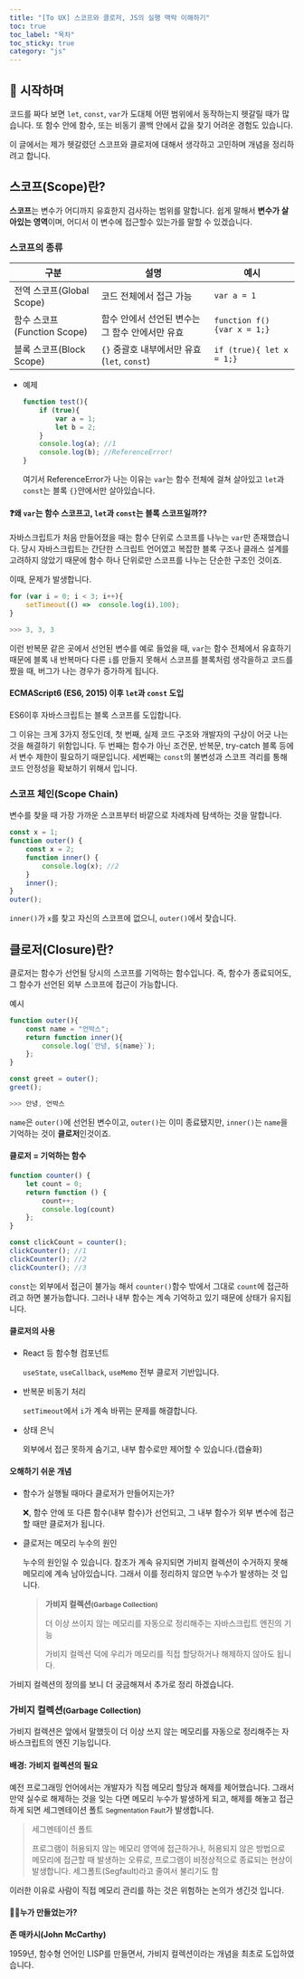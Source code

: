 ```yaml
---
title: "[To UX] 스코프와 클로저, JS의 실행 맥락 이해하기"
toc: true
toc_label: "목차"
toc_sticky: true
category: "js"
---
```


## 🚀 시작하며

코드를 짜다 보면 `let`, `const`, `var`가 도대체 어떤 범위에서 동작하는지 헷갈릴 때가 많습니다.
또 함수 안에 함수, 또는 비동기 콜백 안에서 값을 찾기 어려운 경험도 있습니다. 

이 글에서는 제가 헷갈렸던 <span class="hlm">스코프</span>와 <span class="hlm">클로저</span>에 대해서 생각하고 고민하며 개념을 정리하려고 합니다.



## 스코프(Scope)란?

**스코프**는 변수가 어디까지 유효한지 검사하는 범위를 말합니다.
쉽게 말해서 **변수가 살아있는 영역**이며, 어디서 이 변수에 접근할수 있는가를 말할 수 있겠습니다.



### 스코프의 종류

| 구분                        | 설명                                            | 예시                        |
| --------------------------- | ----------------------------------------------- | --------------------------- |
| 전역 스코프(Global Scope)   | 코드 전체에서 접근 가능                         | `var a = 1`                 |
| 함수 스코프(Function Scope) | 함수 안에서 선언된 변수는 그 함수 안에서만 유효 | `function f() {var x = 1;}` |
| 블록 스코프(Block Scope)    | `{}` 중괄호 내부에서만 유효(`let`, `const`)     | `if (true){ let x = 1;}`    |



- 예제

  ``` javascript
  function test(){
      if (true){
          var a = 1;
          let b = 2;
      }
      console.log(a); //1
      console.log(b); //ReferenceError!
  }
  ```

  여기서 ReferenceError가 나는 이유는 `var`는 함수 전체에 걸쳐 살아있고 `let`과 `const`는 블록 `{}`안에서만 살아있습니다.

#### ❓왜 `var`는 함수 스코프고, `let`과 `const`는 블록 스코프일까??

자바스크립트가 처음 만들어졌을 때는 함수 단위로 스코프를 나누는 `var`만 존재했습니다.
당시 자바스크립트는 간단한 스크립트 언어였고 복잡한 블록 구조나 클래스 설계를 고려하지 않았기 때문에 함수 하나 단위로만 스코프를 나누는 단순한 구조인 것이죠.



이때, 문제가 발생합니다.

``` javascript
for (var i = 0; i < 3; i++){
    setTimeout(() =>  console.log(i),100);
}

>>> 3, 3, 3
```

이런 반복문 같은 곳에서 선언된 변수를 예로 들었을 때,  `var`는 함수 전체에서 유효하기 때문에 블록 내 반복마다 다른 `i`를 만들지 못해서 스코프를 블록처럼 생각을하고 코드를 짰을 때, 버그가 나는 경우가 증가하게 됩니다.



#### ECMAScript6 (ES6, 2015) 이후 `let`과 `const` 도입

ES6이후 자바스크립트는 블록 스코프를 도입합니다.

그 이유는 크게 3가지 정도인데, 첫 번째, 실제 코드 구조와 개발자의 구상이 어긋 나는 것을 해결하기 위함입니다.
두 번째는 함수가 아닌 조건문, 반복문, try-catch 블록 등에서 변수 제한이 필요하기 때문입니다.
세번째는 `const`의 불변성과 스코프 격리를 통해 코드 안정성을 확보하기 위해서 입니다.



### 스코프 체인(Scope Chain)

변수를 찾을 때 가장 가까운 스코프부터 바깥으로 차례차례 탐색하는 것을 말합니다.

``` javascript
const x = 1;
function outer() {
    const x = 2;
    function inner() {
        console.log(x); //2
    }
    inner();
}
outer();
```

`inner()`가 `x`를 찾고 자신의 스코프에 없으니, `outer()`에서 찾습니다. 



## 클로저(Closure)란?

클로저는 함수가 선언될 당시의 스코프를 기억하는 함수입니다.
즉, 함수가 종료되어도, 그 함수가 선언된 외부 스코프에 접근이 가능합니다.

예시

``` javascript
function outer(){
    const name = "언박스";
    return function inner(){
        console.log(`안녕, ${name}`);
    };
}

const greet = outer();
greet();

>>> 안녕, 언박스
```

`name`은 `outer()`에 선언된 변수이고, `outer()`는 이미 종료됐지만, `inner()`는 `name`을 기억하는 것이 **클로저**인것이죠.



#### 클로저 = 기억하는 함수

``` javascript
function counter() {
    let count = 0;
    return function () {
        count++;
        console.log(count)
    };
}

const clickCount = counter();
clickCounter(); //1
clickCounter(); //2
clickCounter(); //3
```

`const`는 외부에서 접근이 불가능 해서 `counter()`함수 밖에서 그대로 `count`에 접근하려고 하면 불가능합니다. 그러나 내부 함수는 계속 기억하고 있기 때문에 상태가 유지됩니다.

 

#### 클로저의 사용

- React 등 함수형 컴포넌트

  `useState`, `useCallback`, `useMemo` 전부 클로저 기반입니다.

- 반복문 비동기 처리

  `setTimeout`에서 `i`가 계속 바뀌는 문제를 해결합니다.

- 상태 은닉

  외부에서 접근 못하게 숨기고, 내부 함수로만 제어할 수 있습니다.(캡슐화)



#### 오해하기 쉬운 개념

- 함수가 실행될 때마다 클로저가 만들어지는가?

  ❌, 함수 안에 또 다른 함수(내부 함수)가 선언되고, 그 내부 함수가 외부 변수에 접근할 때만 클로저가 됩니다.

- 클로저는 메모리 누수의 원인

  누수의 원인일 수 있습니다. 참조가 계속 유지되면 가비지 컬렉션이 수거하지 못해 메모리에 계속 남아있습니다. 그래서 이를 정리하지 않으면 누수가 발생하는 것 입니다.

  > **가비지 컬렉션<small>(Garbage Collection)</small>**
  >
  > 더 이상 쓰이지 않는 메모리를 자동으로 정리해주는 자바스크립트 엔진의 기능
  >
  > 가비지 컬렉션 덕에 우리가 메모리를 직접 할당하거나 해제하지 않아도 됩니다.



가비지 컬렉션의 정의를 보니 더 궁금해져서 추가로 정리 하겠습니다. 

### 가비지 컬렉션<small>(Garbage Collection)</small>

가비지 컬렉션은 앞에서 말했듯이 더 이상 쓰지 않는 메모리를 자동으로 정리해주는 자바스크립트의 엔진 기능입니다.



#### 배경: 가비지 컬렉션의 필요

예전 프로그래밍 언어에서는 개발자가 직접 메모리 할당과 해제를 제어했습니다. 그래서 만약 실수로 해제하는 것을 잊는 다면 메모리 누수가 발생하게 되고, 해제를 해놓고 접근하게 되면 세그멘테이션 폴트<small> Segmentation Fault</small>가 발생합니다.

> 세그멘테이션 폴트
>
> 프로그램이 허용되지 않는 메모리 영역에 접근하거나, 허용되지 않은 방법으로 메모리에 접근할 때 발생하는 오류로, 프로그램이 비정상적으로 종료되는 현상이 발생합니다.
> 세그폴트(Segfault)라고 줄여서 불리기도 함

이러한 이유로 사람이 직접 메모리 관리를 하는 것은 위험하는 논의가 생긴것 입니다.

####  🧑‍💻누가 만들었는가?

**존 매카시(John McCarthy)**

1959년, 함수형 언어인 LISP를 만들면서, 가비지 컬렉션이라는 개념을 최초로 도입하였습니다.

